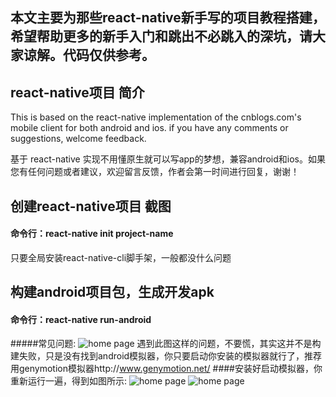 ## 本文主要为那些react-native新手写的项目教程搭建，希望帮助更多的新手入门和跳出不必跳入的深坑，请大家谅解。代码仅供参考。

## react-native项目 简介

This is based on the react-native implementation of the cnblogs.com's mobile client for both android and ios. if you have any comments or suggestions, welcome feedback.

基于 react-native 实现不用懂原生就可以写app的梦想，兼容android和ios。如果您有任何问题或者建议，欢迎留言反馈，作者会第一时间进行回复，谢谢！

## 创建react-native项目 截图
#### 命令行：react-native init project-name
只要全局安装react-native-cli脚手架，一般都没什么问题


## 构建android项目包，生成开发apk
#### 命令行：react-native run-android
#####常见问题:
![home page ](https://github.com/18871401911/learn_img/tree/master/react-native/img/run_android_error.png)
遇到此图这样的问题，不要慌，其实这并不是构建失败，只是没有找到android模拟器，你只要启动你安装的模拟器就行了，推荐用genymotion模拟器http://www.genymotion.net/
####安装好启动模拟器，你重新运行一遍，得到如图所示:
![home page ](https://github.com/18871401911/learn_img/tree/master/react-native/img/run_android_success.png)
![home page ](https://github.com/18871401911/learn_img/tree/master/react-native/img/android_sreen_success.png)
